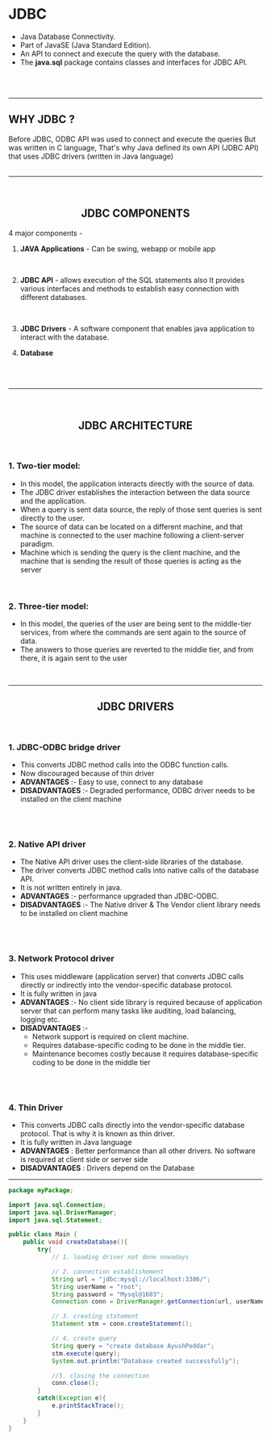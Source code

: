 # JDBC
- Java Database Connectivity. 
- Part of JavaSE (Java Standard Edition).
- An API to connect and execute the query with the database.
- The **java.sql** package contains classes and interfaces for JDBC API.
<br>
<br>


---

## WHY JDBC ?
Before JDBC, ODBC API was used to connect and execute the queries But was written in C language, That's why Java defined its own API (JDBC API) that uses JDBC drivers (written in Java language)
<br>
<br>

---
<br>

## <center>JDBC COMPONENTS
4 major components -
1. **JAVA Applications** - Can be swing, webapp or mobile app
<br>

2. **JDBC API** - allows execution of the SQL
statements also It provides various interfaces and methods to establish easy connection with different databases.
<br>

3. **JDBC Drivers** - A software component that enables java application to interact with the database. 


4. **Database**
<br>
<br>

---
<BR>

## <center>JDBC ARCHITECTURE
<BR>

### 1. Two-tier model: 
- In this model, the application interacts directly with the
source of data. 
- The JDBC driver establishes the interaction between the
data source and the application. 
- When a query is sent data source, the reply of those sent queries is sent directly to the user.
- The source of data can be located on a different machine, and that machine is connected to the user machine following a client-server
paradigm.
- Machine which is sending the query is the client
machine, and the machine that is sending the result of those queries is acting as the server

<BR>

### 2. Three-tier model: 
- In this model, the queries of the user are being sent to
the middle-tier services, from where the commands are sent again to the source of data.
- The answers to those queries are reverted to the middle tier, and from there, it is again sent to the user

<BR>

---

## <center> JDBC DRIVERS
<BR>

### 1. JDBC-ODBC bridge driver
- This converts JDBC method calls into the ODBC function calls. 
- Now discouraged because of thin driver
- **ADVANTAGES** :- Easy to use, connect to any database
- **DISADVANTAGES** :- Degraded performance, ODBC driver needs to be installed on the client machine
<br>
<br>

### 2. Native API driver
- The Native API driver uses the client-side libraries of the database.
- The driver converts JDBC method calls into native calls of the database API.
- It is not written entirely in java.
- **ADVANTAGES** :- performance upgraded than JDBC-ODBC.
- **DISADVANTAGES** :- The Native driver & The Vendor client library needs to be installed on client machine
<BR>
<BR>

### 3. Network Protocol driver
- This uses middleware (application server) that converts JDBC calls directly or indirectly
into the vendor-specific database protocol. 
- It is fully written in java
- **ADVANTAGES** :- No client side library is required
because of application server that can perform many tasks
like auditing, load balancing, logging etc.
- **DISADVANTAGES** :- 
    - Network support is required on client machine.
    - Requires database-specific coding to be done in the middle tier.
    - Maintenance becomes costly because it requires database-specific coding to be done in the middle tier
<br>
<br>

### 4. Thin Driver
- This converts JDBC calls directly into the vendor-specific
database protocol. That is why it is known as thin driver. 
- It is fully written in Java language
- **ADVANTAGES** : Better performance than all other 
drivers. No software is required at client side or 
server side
- **DISADVANTAGES** : Drivers depend on the Database

---

```java
package myPackage;

import java.sql.Connection;
import java.sql.DriverManager;
import java.sql.Statement;

public class Main {
    public void createDatabase(){
        try{
            // 1. loading driver not done nowadays

            // 2. connection establishement
            String url = "jdbc:mysql://localhost:3306/";
            String userName = "root";
            String password = "Mysql@1603";
            Connection conn = DriverManager.getConnection(url, userName, password);

            // 3. creating statement
            Statement stm = conn.createStatement();

            // 4. create query
            String query = "create database AyushPoddar";
            stm.execute(query);
            System.out.println("Database created successfully");

            //5. closing the connection
            conn.close();
        }
        catch(Exception e){
            e.printStackTrace();
        }
    }
}
```